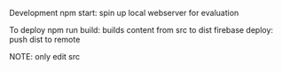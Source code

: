 Development
npm start: spin up  local webserver for evaluation

To deploy
npm run build: builds content from src to dist
firebase deploy: push dist to remote

NOTE: only edit src
